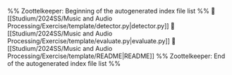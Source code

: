 %% Zoottelkeeper: Beginning of the autogenerated index file list  %%
📄 [[Studium/2024SS/Music and Audio Processing/Exercise/template/detector.py|detector.py]]
📄 [[Studium/2024SS/Music and Audio Processing/Exercise/template/evaluate.py|evaluate.py]]
📄 [[Studium/2024SS/Music and Audio Processing/Exercise/template/README|README]]
%% Zoottelkeeper: End of the autogenerated index file list  %%
